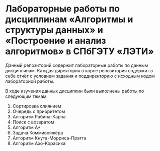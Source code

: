 # Лабораторные работы по дисциплинам «Алгоритмы и структуры данных» и «Построение и анализ алгоритмов» в СПбГЭТУ «ЛЭТИ»

Данный репозиторий содержит лабораторные работы по данным дисциплинам. Каждая директория в корне репозитория содержит в себе отчёт с условием задания и поддиректорию с исходным кодом лабораторной работы.

В ходе изучения данных дисциплин были выполнены работы по следующим темам:

1. Сортировка слиянием
2. Очередь с приоритетом
3. Алгоритм Рабина-Карпа
4. Поиск с возвратом
5. Алгоритм A*
6. Задача Коммивояжёра
7. Алгоритм Кнута-Морриса-Пратта
8. Алгоритм Ахо-Корасика
